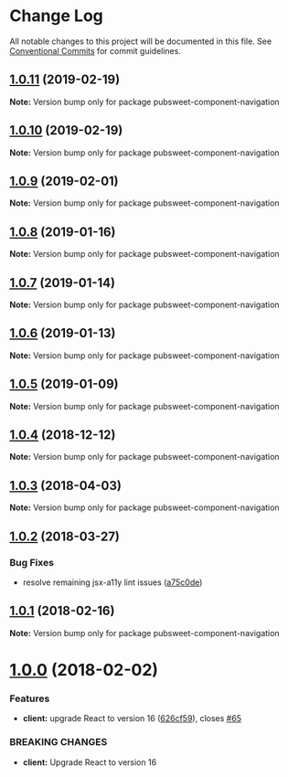 # Change Log

All notable changes to this project will be documented in this file.
See [Conventional Commits](https://conventionalcommits.org) for commit guidelines.

## [1.0.11](https://gitlab.coko.foundation/pubsweet/pubsweet/compare/pubsweet-component-navigation@1.0.10...pubsweet-component-navigation@1.0.11) (2019-02-19)

**Note:** Version bump only for package pubsweet-component-navigation





## [1.0.10](https://gitlab.coko.foundation/pubsweet/pubsweet/compare/pubsweet-component-navigation@1.0.9...pubsweet-component-navigation@1.0.10) (2019-02-19)

**Note:** Version bump only for package pubsweet-component-navigation





## [1.0.9](https://gitlab.coko.foundation/pubsweet/pubsweet/compare/pubsweet-component-navigation@1.0.8...pubsweet-component-navigation@1.0.9) (2019-02-01)

**Note:** Version bump only for package pubsweet-component-navigation





## [1.0.8](https://gitlab.coko.foundation/pubsweet/pubsweet/compare/pubsweet-component-navigation@1.0.7...pubsweet-component-navigation@1.0.8) (2019-01-16)

**Note:** Version bump only for package pubsweet-component-navigation





## [1.0.7](https://gitlab.coko.foundation/pubsweet/pubsweet/compare/pubsweet-component-navigation@1.0.6...pubsweet-component-navigation@1.0.7) (2019-01-14)

**Note:** Version bump only for package pubsweet-component-navigation





## [1.0.6](https://gitlab.coko.foundation/pubsweet/pubsweet/compare/pubsweet-component-navigation@1.0.5...pubsweet-component-navigation@1.0.6) (2019-01-13)

**Note:** Version bump only for package pubsweet-component-navigation





## [1.0.5](https://gitlab.coko.foundation/pubsweet/pubsweet/compare/pubsweet-component-navigation@1.0.4...pubsweet-component-navigation@1.0.5) (2019-01-09)

**Note:** Version bump only for package pubsweet-component-navigation





## [1.0.4](https://gitlab.coko.foundation/pubsweet/pubsweet/compare/pubsweet-component-navigation@1.0.3...pubsweet-component-navigation@1.0.4) (2018-12-12)

**Note:** Version bump only for package pubsweet-component-navigation





<a name="1.0.3"></a>
## [1.0.3](https://gitlab.coko.foundation/pubsweet/pubsweet/compare/pubsweet-component-navigation@1.0.2...pubsweet-component-navigation@1.0.3) (2018-04-03)




**Note:** Version bump only for package pubsweet-component-navigation

<a name="1.0.2"></a>
## [1.0.2](https://gitlab.coko.foundation/pubsweet/pubsweet/compare/pubsweet-component-navigation@1.0.1...pubsweet-component-navigation@1.0.2) (2018-03-27)


### Bug Fixes

* resolve remaining jsx-a11y lint issues ([a75c0de](https://gitlab.coko.foundation/pubsweet/pubsweet/commit/a75c0de))




<a name="1.0.1"></a>

## [1.0.1](https://gitlab.coko.foundation/pubsweet/pubsweet/compare/pubsweet-component-navigation@1.0.0...pubsweet-component-navigation@1.0.1) (2018-02-16)

**Note:** Version bump only for package pubsweet-component-navigation

<a name="1.0.0"></a>

# [1.0.0](https://gitlab.coko.foundation/pubsweet/pubsweet/compare/pubsweet-component-navigation@0.3.2...pubsweet-component-navigation@1.0.0) (2018-02-02)

### Features

* **client:** upgrade React to version 16 ([626cf59](https://gitlab.coko.foundation/pubsweet/pubsweet/commit/626cf59)), closes [#65](https://gitlab.coko.foundation/pubsweet/pubsweet/issues/65)

### BREAKING CHANGES

* **client:** Upgrade React to version 16
